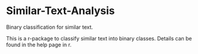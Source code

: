 # Similar-Text-Analysis
Binary classification for similar text.

This is a r-package to classify similar text into binary classes.
Details can be found in the help page in r.
